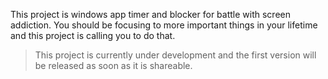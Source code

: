 This project is windows app timer and blocker for battle with screen addiction. You should be focusing to more important things in your lifetime and this project is calling you to do that.
> This project is currently under development and the first version will be released as soon as it is shareable.